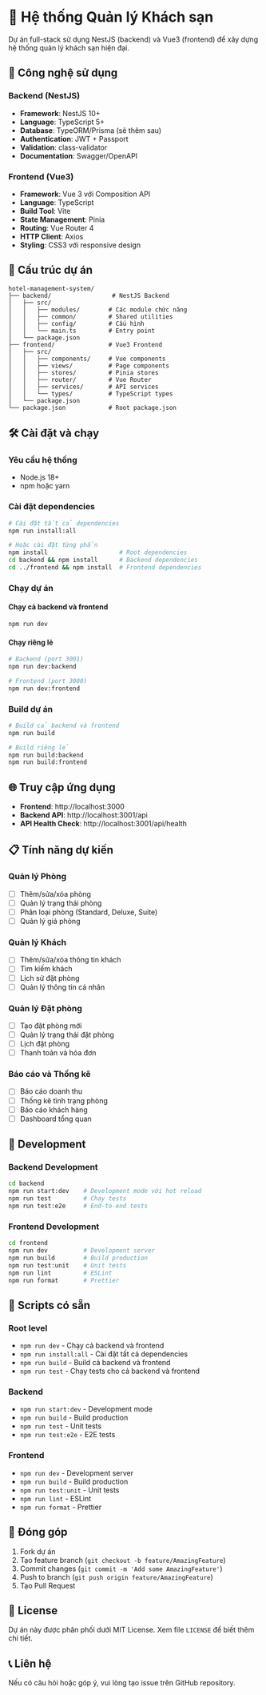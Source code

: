 # 🏨 Hệ thống Quản lý Khách sạn

Dự án full-stack sử dụng NestJS (backend) và Vue3 (frontend) để xây dựng hệ thống quản lý khách sạn hiện đại.

## 🚀 Công nghệ sử dụng

### Backend (NestJS)
- **Framework**: NestJS 10+
- **Language**: TypeScript 5+
- **Database**: TypeORM/Prisma (sẽ thêm sau)
- **Authentication**: JWT + Passport
- **Validation**: class-validator
- **Documentation**: Swagger/OpenAPI

### Frontend (Vue3)
- **Framework**: Vue 3 với Composition API
- **Language**: TypeScript
- **Build Tool**: Vite
- **State Management**: Pinia
- **Routing**: Vue Router 4
- **HTTP Client**: Axios
- **Styling**: CSS3 với responsive design

## 📁 Cấu trúc dự án

```
hotel-management-system/
├── backend/                 # NestJS Backend
│   ├── src/
│   │   ├── modules/        # Các module chức năng
│   │   ├── common/         # Shared utilities
│   │   ├── config/         # Cấu hình
│   │   └── main.ts         # Entry point
│   └── package.json
├── frontend/               # Vue3 Frontend
│   ├── src/
│   │   ├── components/     # Vue components
│   │   ├── views/          # Page components
│   │   ├── stores/         # Pinia stores
│   │   ├── router/         # Vue Router
│   │   ├── services/       # API services
│   │   └── types/          # TypeScript types
│   └── package.json
└── package.json            # Root package.json
```

## 🛠️ Cài đặt và chạy

### Yêu cầu hệ thống
- Node.js 18+ 
- npm hoặc yarn

### Cài đặt dependencies
```bash
# Cài đặt tất cả dependencies
npm run install:all

# Hoặc cài đặt từng phần
npm install                    # Root dependencies
cd backend && npm install      # Backend dependencies
cd ../frontend && npm install  # Frontend dependencies
```

### Chạy dự án

#### Chạy cả backend và frontend
```bash
npm run dev
```

#### Chạy riêng lẻ
```bash
# Backend (port 3001)
npm run dev:backend

# Frontend (port 3000)
npm run dev:frontend
```

### Build dự án
```bash
# Build cả backend và frontend
npm run build

# Build riêng lẻ
npm run build:backend
npm run build:frontend
```

## 🌐 Truy cập ứng dụng

- **Frontend**: http://localhost:3000
- **Backend API**: http://localhost:3001/api
- **API Health Check**: http://localhost:3001/api/health

## 📋 Tính năng dự kiến

### Quản lý Phòng
- [ ] Thêm/sửa/xóa phòng
- [ ] Quản lý trạng thái phòng
- [ ] Phân loại phòng (Standard, Deluxe, Suite)
- [ ] Quản lý giá phòng

### Quản lý Khách
- [ ] Thêm/sửa/xóa thông tin khách
- [ ] Tìm kiếm khách
- [ ] Lịch sử đặt phòng
- [ ] Quản lý thông tin cá nhân

### Quản lý Đặt phòng
- [ ] Tạo đặt phòng mới
- [ ] Quản lý trạng thái đặt phòng
- [ ] Lịch đặt phòng
- [ ] Thanh toán và hóa đơn

### Báo cáo và Thống kê
- [ ] Báo cáo doanh thu
- [ ] Thống kê tình trạng phòng
- [ ] Báo cáo khách hàng
- [ ] Dashboard tổng quan

## 🔧 Development

### Backend Development
```bash
cd backend
npm run start:dev    # Development mode với hot reload
npm run test         # Chạy tests
npm run test:e2e     # End-to-end tests
```

### Frontend Development
```bash
cd frontend
npm run dev          # Development server
npm run build        # Build production
npm run test:unit    # Unit tests
npm run lint         # ESLint
npm run format       # Prettier
```

## 📝 Scripts có sẵn

### Root level
- `npm run dev` - Chạy cả backend và frontend
- `npm run install:all` - Cài đặt tất cả dependencies
- `npm run build` - Build cả backend và frontend
- `npm run test` - Chạy tests cho cả backend và frontend

### Backend
- `npm run start:dev` - Development mode
- `npm run build` - Build production
- `npm run test` - Unit tests
- `npm run test:e2e` - E2E tests

### Frontend
- `npm run dev` - Development server
- `npm run build` - Build production
- `npm run test:unit` - Unit tests
- `npm run lint` - ESLint
- `npm run format` - Prettier

## 🤝 Đóng góp

1. Fork dự án
2. Tạo feature branch (`git checkout -b feature/AmazingFeature`)
3. Commit changes (`git commit -m 'Add some AmazingFeature'`)
4. Push to branch (`git push origin feature/AmazingFeature`)
5. Tạo Pull Request

## 📄 License

Dự án này được phân phối dưới MIT License. Xem file `LICENSE` để biết thêm chi tiết.

## 📞 Liên hệ

Nếu có câu hỏi hoặc góp ý, vui lòng tạo issue trên GitHub repository. 